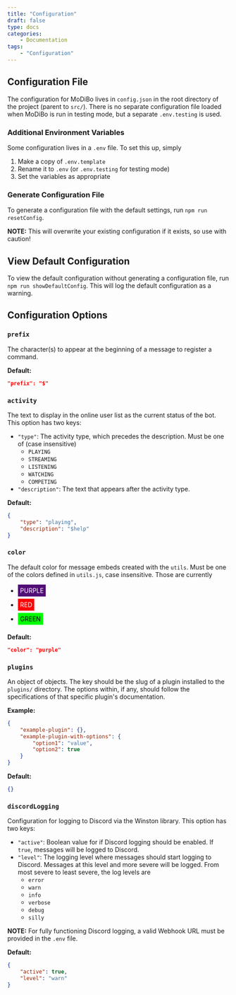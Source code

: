 ```yaml
---
title: "Configuration"
draft: false
type: docs
categories:
    - Documentation
tags:
    - "Configuration"
---
```


## Configuration File

The configuration for MoDiBo lives in `config.json` in the root directory of the project (parent to `src/`). There is no separate configuration file loaded when MoDiBo is run in testing mode, but a separate `.env.testing` is used.

### Additional Environment Variables

Some configuration lives in a `.env` file. To set this up, simply
1. Make a copy of `.env.template`
2. Rename it to `.env` (or `.env.testing` for testing mode)
3. Set the variables as appropriate

### Generate Configuration File

To generate a configuration file with the default settings, run `npm run resetConfig`. 

**NOTE:** This will overwrite your existing configuration if it exists, so use with caution!

## View Default Configuration

To view the default configuration without generating a configuration file, run `npm run showDefaultConfig`. This will log the default configuration as a warning.

## Configuration Options

### `prefix`
The character(s) to appear at the beginning of a message to register a command.

**Default:**
```json
"prefix": "$"
```

### `activity`
The text to display in the online user list as the current status of the bot. This option has two keys:

- `"type"`: The activity type, which precedes the description. Must be one of (case insensitive)
    - `PLAYING`
    - `STREAMING`
    - `LISTENING`
    - `WATCHING`
    - `COMPETING`
- `"description"`: The text that appears after the activity type.

**Default:**
```json
{
    "type": "playing",
    "description": "$help"
}
```

### `color`
The default color for message embeds created with the `utils`. Must be one of the colors defined in `utils.js`, case insensitive. Those are currently

-  <span style="display:inline-block;background-color:#510c76;color: white;padding:5px;margin-bottom:5px">PURPLE</span>
-  <span style="display:inline-block;background-color:#fc0004;color: white;padding:5px;margin-bottom:5px">RED</span>
-  <span style="display:inline-block;background-color:#00fc00;color: black;padding:5px;margin-bottom:5px">GREEN</span>

**Default:**
```json
"color": "purple"
```

### `plugins`
An object of objects. The key should be the slug of a plugin installed to the `plugins/` directory. The options within, if any, should follow the specifications of that specific plugin's documentation.

**Example:**
```json
{
    "example-plugin": {},
    "example-plugin-with-options": {
        "option1": "value",
        "option2": true
    }
}
```

**Default:**
```json
{}
```

### `discordLogging`
Configuration for logging to Discord via the Winston library. This option has two keys:

- `"active"`: Boolean value for if Discord logging should be enabled. If `true`, messages will be logged to Discord.
- `"level"`: The logging level where messages should start logging to Discord. Messages at this level and more severe will be logged. From most severe to least severe, the log levels are
    - `error`
    - `warn`
    - `info`
    - `verbose`
    - `debug`
    - `silly`

**NOTE:** For fully functioning Discord logging, a valid Webhook URL must be provided in the `.env` file.

**Default:**
```json
{
    "active": true,
    "level": "warn"
}
```